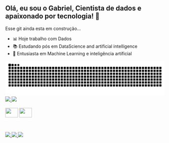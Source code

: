 ## Olá, eu sou o Gabriel, Cientista de dados e apaixonado por tecnologia! 👋

Esse git ainda esta em construção...

- 📊 Hoje trabalho com Dados
- 📚 Estudando pós em DataScience and artificial intelligence
- 🤖 Entusiasta em Machine Learning e inteligência artificial

<div align="center">
  <picture>
    <source media="(prefers-color-scheme: dark)" srcset="https://raw.githubusercontent.com/Gstorres22/Gstorres22/output/github-contribution-grid-snake-dark.svg">
    <img alt="snake" src="https://raw.githubusercontent.com/Gstorres22/Gstorres22/output/github-contribution-grid-snake.svg">
  </picture>
</div>

<div>
  <a href="https://github.com/Gstorres22">
    <img height="180em" src="https://github-readme-stats.vercel.app/api?username=Gstorres22&show_icons=true&theme=radical&include_all_commits=true&count_private=true"/>
    <img height="180em" src="https://github-readme-stats.vercel.app/api/top-langs/?username=Gstorres22&layout=compact&langs_count=8&theme=radical"/>
  </a>
</div>

<div style="display: inline_block"><br>
  <img align="center" height="30" width="40" src="https://cdn.jsdelivr.net/gh/devicons/devicon/icons/python/python-original-wordmark.svg" />
  <img align="center" height="30" width="40" src="https://cdn.jsdelivr.net/gh/devicons/devicon/icons/microsoftsqlserver/microsoftsqlserver-plain-wordmark.svg" />
</div>
  
##
  
<div>
  <div style="display: inline_block"><br>
    <a href="https://www.facebook.com/profile.php?id=1000037574977" target="_blank"><img src="https://img.shields.io/badge/Facebook-1877F2?style=for-the-badge&logo=facebook&logoColor=white">
    <a href="https://www.instagram.com/g__torres15/?hl=pt-br" target="_blank"><img src="https://img.shields.io/badge/Instagram-E4405F?style=for-the-badge&logo=instagram&logoColor=white">
     <a href="https://www.linkedin.com/in/gabriel-torres-7979881b9/" target="_blank"><img src="https://img.shields.io/badge/LinkedIn-0077B5?style=for-the-badge&logo=linkedin&logoColor=white">
</div>
  
  
  
